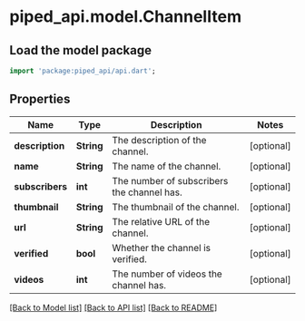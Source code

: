# piped_api.model.ChannelItem

## Load the model package
```dart
import 'package:piped_api/api.dart';
```

## Properties
Name | Type | Description | Notes
------------ | ------------- | ------------- | -------------
**description** | **String** | The description of the channel. | [optional] 
**name** | **String** | The name of the channel. | [optional] 
**subscribers** | **int** | The number of subscribers the channel has. | [optional] 
**thumbnail** | **String** | The thumbnail of the channel. | [optional] 
**url** | **String** | The relative URL of the channel. | [optional] 
**verified** | **bool** | Whether the channel is verified. | [optional] 
**videos** | **int** | The number of videos the channel has. | [optional] 

[[Back to Model list]](../README.md#documentation-for-models) [[Back to API list]](../README.md#documentation-for-api-endpoints) [[Back to README]](../README.md)


